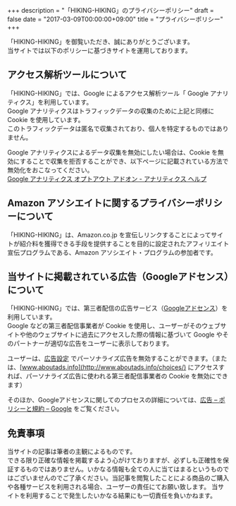 +++
description = "「HIKING-HIKING」のプライバシーポリシー"
draft = false
date = "2017-03-09T00:00:00+09:00"
title = "プライバシーポリシー"
+++

<!--more-->

「HIKING-HIKING」を御覧いただき、誠にありがとうございます。  
当サイトでは以下のポリシーに基づきサイトを運用しております。

## アクセス解析ツールについて

「HIKING-HIKING」では、Google によるアクセス解析ツール「 Google アナリティクス」を利用しています。  
Google アナリティクスはトラフィックデータの収集のために上記と同様に Cookie を使用しています。  
このトラフィックデータは匿名で収集されており、個人を特定するものではありません。

Google アナリティクスによるデータ収集を無効にしたい場合は、Cookie を無効にすることで収集を拒否することができ、以下ページに記載されている方法で無効化をおこなってください。  
[Google アナリティクス オプトアウト アドオン - アナリティクス ヘルプ](https://support.google.com/analytics/answer/181881?hl=ja)

## Amazon アソシエイトに関するプライバシーポリシーについて

「HIKING-HIKING」は、Amazon.co.jp を宣伝しリンクすることによってサイトが紹介料を獲得できる手段を提供することを目的に設定されたアフィリエイト宣伝プログラムである、Amazon アソシエイト・プログラムの参加者です。

## 当サイトに掲載されている広告（Googleアドセンス）について

「HIKING-HIKING」では、第三者配信の広告サービス（[Googleアドセンス](http://www.google.com/adsense/start/)）を利用しています。  
Google などの第三者配信事業者が Cookie を使用し、ユーザーがそのウェブサイトや他のウェブサイトに過去にアクセスした際の情報に基づいて Google やそのパートナーが適切な広告をユーザーに表示しております。

ユーザーは、[広告設定](https://www.google.com/settings/ads) でパーソナライズ広告を無効することができます。（または、[www.aboutads.info](http://www.aboutads.info/choices/) にアクセスすれば、パーソナライズ広告に使われる第三者配信事業者の Cookie を無効にできます）

そのほか、Googleアドセンスに関してのプロセスの詳細については、[広告 – ポリシーと規約 – Google](http://www.google.co.jp/policies/technologies/ads/) をご覧ください。

## 免責事項

当サイトの記事は筆者の主観によるものです。  
できる限り正確な情報を掲載するよう心がけておりますが、必ずしも正確性を保証するものではありません。いかなる情報も全ての人に当てはまるというものではございませんのでご了承ください。当記事を閲覧したことによる商品のご購入や各種サービスを利用される場合、ユーザーの責任にてお願い致します。
当サイトを利用することで発生したいかなる結果にも一切責任を負いかねます。

